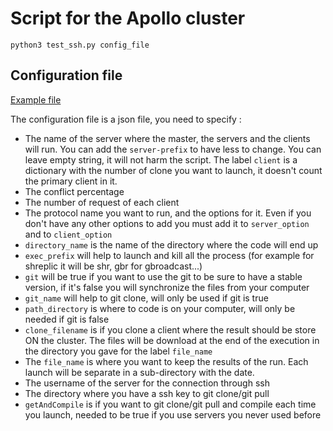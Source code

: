 # Script for the Apollo cluster

    python3 test_ssh.py config_file

## Configuration file
[Example file](config_template.json)

The configuration file is a json file, you need to specify :
- The name of the server where the master, the servers and the clients will run. You can add the `server-prefix` to have less to change. You can leave empty string, it will not harm the script. The label `client` is a dictionary with the number of clone you want to launch, it doesn't count the primary client in it.
- The conflict percentage
- The number of request of each client
- The protocol name you want to run, and the options for it. Even if you don't have any other options to add you must add it to `server_option` and to `client_option`
- `directory_name` is the name of the directory where the code will end up
- `exec_prefix` will help to launch and kill all the process (for example for shreplic it will be shr, gbr for gbroadcast...)
- `git` will be true if you want to use the git to be sure to have a stable version, if it's false you will synchronize the files from your computer
- `git_name` will help to git clone, will only be used if git is true
- `path_directory` is where to code is on your computer, will only be needed if git is false
- `clone_filename` is if you clone a client where the result should be store ON the cluster. The files will be download at the end of the execution in the directory you gave for the label `file_name`
- The `file_name` is where you want to keep the results of the run. Each launch will be separate in a sub-directory with the date.
- The username of the server for the connection through ssh
- The directory where you have a ssh key to git clone/git pull
- `getAndCompile` is if you want to git clone/git pull and compile each time you launch, needed to be true if you use servers you never used before
